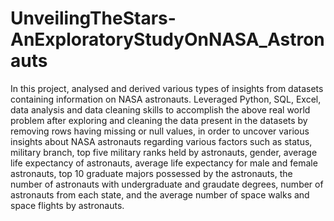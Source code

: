 # UnveilingTheStars-AnExploratoryStudyOnNASA_Astronauts

In this project, analysed and derived various types of insights from datasets containing information on NASA astronauts.
Leveraged Python, SQL, Excel, data analysis and data cleaning skills to accomplish the above real world problem after exploring and cleaning the data present in the datasets by removing rows having missing or null values, in order to uncover various insights about NASA astronauts regarding various factors such as status, military branch, top five military ranks held by astronauts, gender, average life expectancy of astronauts, average life expectancy for male and female astronauts, top 10 graduate majors possessed by the astronauts, the number of astronauts with undergraduate and graudate degrees, number of astronauts from each state, and the average number of space walks and space flights by astronauts. 
